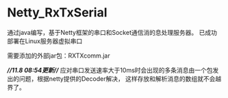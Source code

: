 # Netty_RxTxSerial
通过java编写，基于Netty框架的串口和Socket通信消的息处理服务器。
已成功部署在Linux服务器虚拟串口

需要添加的外部jar包：RXTXcomm.jar

*************//11.8 08:54更新//*************
应对串口发送速率大于10ms时会出现的多条消息由一个包发出的问题，根据netty提供的Decoder解决，
这样存放和解析消息的数组就不会越界了。
